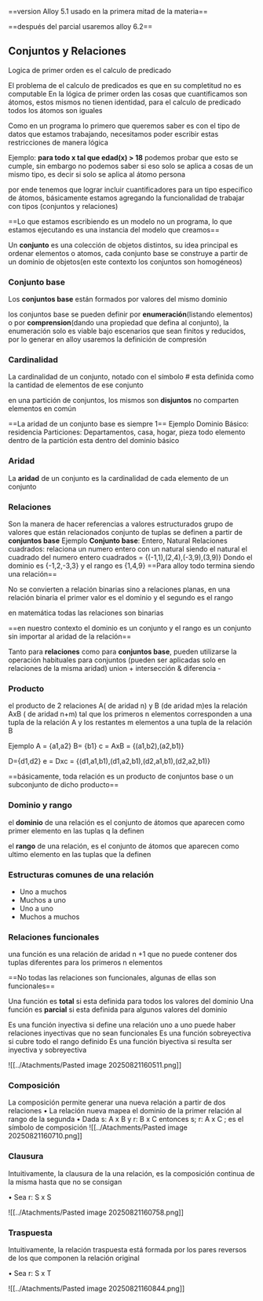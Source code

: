 ==version Alloy 5.1 usado en la primera mitad de la materia==

==después del parcial usaremos alloy 6.2==

## Conjuntos y Relaciones

Logica de primer orden es el calculo de predicado

El problema de el calculo de predicados es que en su completitud no es computable 
En la lógica de primer orden las cosas que cuantificamos son átomos, estos mismos no tienen identidad, para el calculo de predicado todos los átomos son iguales

Como en un programa lo primero que queremos saber es con el tipo de datos que estamos trabajando, necesitamos poder escribir estas restricciones de manera lógica

Ejemplo: 
**para todo x tal que edad(x) > 18**
podemos probar que esto se cumple, sin embargo no podemos saber si eso solo se aplica a cosas de un mismo tipo, es decir si solo se aplica al átomo persona

por ende tenemos que lograr incluir cuantificadores para un tipo especifico de átomos, básicamente estamos agregando la funcionalidad de trabajar con tipos (conjuntos y relaciones) 

==Lo que estamos escribiendo es un modelo no un programa, lo que estamos ejecutando es una instancia del modelo que creamos==

Un **conjunto** es una colección de objetos distintos, su idea principal es ordenar elementos o atomos, cada conjunto base se construye a partir de un dominio de objetos(en este contexto los conjuntos son homogéneos)

### Conjunto base
Los **conjuntos base** están formados por valores del mismo dominio

los conjuntos base se pueden definir por **enumeración**(listando elementos) o por **comprension**(dando una propiedad que defina al conjunto), la enumeración solo es viable bajo escenarios que sean finitos y reducidos, por lo generar en alloy usaremos la definición de compresión

### Cardinalidad
La cardinalidad de un conjunto, notado con el símbolo # esta definida como la cantidad de elementos de ese conjunto

en una partición de conjuntos, los mismos son **disjuntos** no comparten elementos en común

==La aridad de un conjunto base es siempre 1==
Ejemplo
	Dominio Básico: residencia
	Particiones: Departamentos, casa, hogar, pieza
todo elemento dentro de la partición esta dentro del dominio básico
### Aridad
La **aridad** de un conjunto es la cardinalidad de cada elemento de un conjunto

### Relaciones
Son la manera de hacer referencias a valores estructurados
	grupo de valores que están relacionados
	conjunto de tuplas
	se definen a partir de **conjuntos base**
Ejemplo
**Conjunto base**: Entero, Natural
Relaciones
	cuadrados: relaciona un numero entero con un natural siendo el natural el cuadrado del numero entero
	cuadrados = {(-1,1),(2,4),(-3,9),(3,9)}
	Dondo el dominio es {-1,2,-3,3} y el rango es {1,4,9}
==Para alloy todo termina siendo una relación==

No se convierten a relación binarias sino a relaciones planas, en una relación binaria el primer valor es el dominio y el segundo es el rango

en matemática todas las relaciones son binarias

==en nuestro contexto el dominio es un conjunto y el rango es un conjunto sin importar al aridad de la relación==

Tanto para **relaciones** como para **conjuntos base**, pueden utilizarse la operación habituales para conjuntos (pueden ser aplicadas solo en relaciones de la misma aridad)
	union +
	intersección &
	diferencia -
### Producto

el producto de 2 relaciones A( de aridad n) y B (de aridad m)es la relación AxB ( de aridad n+m) tal que los primeros n elementos corresponden a una tupla de la relación A y los restantes m elementos a una tupla de la relación B

Ejemplo
A = {a1,a2} B= {b1}
c = AxB = {(a1,b2),(a2,b1)}

D={d1,d2}
e = Dxc = {(d1,a1,b1),(d1,a2,b1),(d2,a1,b1),(d2,a2,b1)}

==básicamente, toda relación es un producto de conjuntos base o un subconjunto de dicho producto==


### Dominio y rango

el **dominio** de una relación es el conjunto de átomos que aparecen como primer elemento en las tuplas q la definen

el **rango** de una relación, es el conjunto de átomos que aparecen como ultimo elemento en las tuplas que la definen

### Estructuras comunes de una relación

- Uno a muchos
- Muchos a uno
- Uno a uno
- Muchos a muchos

### Relaciones funcionales

una función es una relación de aridad n +1 que no puede contener dos tuplas diferentes para los primeros n elementos

==No todas las relaciones son funcionales, algunas de ellas son funcionales==

Una función es **total** si esta definida para todos los valores del dominio
Una función es **parcial** si esta definida para algunos valores del dominio

Es una función inyectiva si define una relación uno a uno
	puede haber relaciones inyectivas que no sean funcionales
Es una función sobreyectiva si cubre todo el rango definido
Es una función biyectiva si resulta ser inyectiva y sobreyectiva

![[../Atachments/Pasted image 20250821160511.png]]


### Composición

La composición permite generar una nueva relación a partir de dos relaciones 
• La relación nueva mapea el dominio de la primer relación al rango de la segunda
• Dada s: A x B y r: B x C entonces s; r: A x C
; es el símbolo de composición
![[../Atachments/Pasted image 20250821160710.png]]

### Clausura

Intuitivamente, la clausura de la una relación, es la composición continua de la misma hasta que no se consigan

• Sea r: S x S

![[../Atachments/Pasted image 20250821160758.png]]

### Traspuesta

Intuitivamente, la relación traspuesta está formada por los pares reversos de los que componen la relación original

• Sea r: S x T

![[../Atachments/Pasted image 20250821160844.png]]


